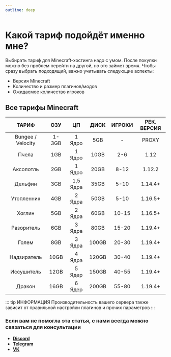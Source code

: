 ```yaml
---
outline: deep
---
```


# Какой тариф подойдёт именно мне?
Выбирать тариф для Minecraft-хостинга надо с умом. После покупки можно без проблем перейти на другой, но это займет время. Чтобы сразу выбрать подходящий, важно учитывать следующие аспекты:
- Версия Minecraft
- Количество и размер плагинов/модов
- Ожидаемое количество игроков

## Все тарифы Minecraft
| ТАРИФ |ОЗУ|ЦП|ДИСК|ИГРОКИ|РЕК. ВЕРСИЯ|
| :------:| :-----------: | :----:| :-------------: | :-----------: | :------: |
|Bungee / Velocity| 1-3GB |1 Ядро|5GB|-|PROXY|
|Пчела|1GB|1 Ядро|10GB|2-6|1.12|
|Аксолотль|2GB|1 Ядро|20GB|8-12|1.12.2|
|Дельфин|3GB|1,5 Ядра |35GB|5-10|1.14.4+|
|Утопленник|4GB|2 Ядра|50GB|5-10|1.16.5+|
|Хоглин|5GB|2 Ядра|60GB|10-15|1.16.5+|
|Разоритель|6GB|3 Ядра|80GB|15-20|1.19.4+|
|Голем|8GB|3 Ядра|100GB|20-30|1.19.4+|
|Надзиратель|10GB|4 Ядра|120GB|30-40|1.19.4+|
|Иссушитель|12GB|5 Ядер|150GB|40-55|1.19.4+|
|Дракон|16GB|6 Ядер|200GB|55-80|1.19.4+|

::: tip ИНФОРМАЦИЯ
Производительность вашего сервера также зависит от правильной настройки плагинов и прочих параметров
:::

### Если вам не помогла эта статья, с нами всегда можно связаться для консультации
- **[Discord](https://bisquit.host/discord)**
- **[Telegram](https://bisquit.host/telegram)**
- **[VK](https://bisquit.host/vk)**
